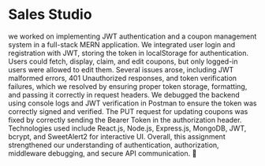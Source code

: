 <h1><b>Sales Studio</b></h1>

we worked on implementing JWT authentication and a coupon management system in a full-stack MERN application. We integrated user login and registration with JWT, storing the token in localStorage for authentication. Users could fetch, display, claim, and edit coupons, but only logged-in users were allowed to edit them. Several issues arose, including JWT malformed errors, 401 Unauthorized responses, and token verification failures, which we resolved by ensuring proper token storage, formatting, and passing it correctly in request headers. We debugged the backend using console logs and JWT verification in Postman to ensure the token was correctly signed and verified. The PUT request for updating coupons was fixed by correctly sending the Bearer Token in the authorization header. Technologies used include React.js, Node.js, Express.js, MongoDB, JWT, bcrypt, and SweetAlert2 for interactive UI. Overall, this assignment strengthened our understanding of authentication, authorization, middleware debugging, and secure API communication. 🚀
